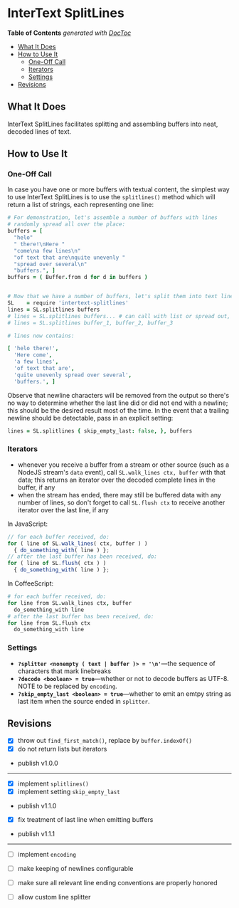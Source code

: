 
# InterText SplitLines

<!-- START doctoc generated TOC please keep comment here to allow auto update -->
<!-- DON'T EDIT THIS SECTION, INSTEAD RE-RUN doctoc TO UPDATE -->
**Table of Contents**  *generated with [DocToc](https://github.com/thlorenz/doctoc)*

- [What It Does](#what-it-does)
- [How to Use It](#how-to-use-it)
  - [One-Off Call](#one-off-call)
  - [Iterators](#iterators)
  - [Settings](#settings)
- [Revisions](#revisions)

<!-- END doctoc generated TOC please keep comment here to allow auto update -->

## What It Does

InterText SplitLines facilitates splitting and assembling buffers into neat, decoded lines of text.

## How to Use It

### One-Off Call

In case you have one or more buffers with textual content, the simplest way to use InterText SplitLines
is to use the `splitlines()` method which will return a list of strings, each representing one line:


```coffee
# For demonstration, let's assemble a number of buffers with lines
# randomly spread all over the place:
buffers = [
  "helo"
  " there!\nHere "
  "come\na few lines\n"
  "of text that are\nquite unevenly "
  "spread over several\n"
  "buffers.", ]
buffers = ( Buffer.from d for d in buffers )


# Now that we have a number of buffers, let's split them into text lines:
SL    = require 'intertext-splitlines'
lines = SL.splitlines buffers
# lines = SL.splitlines buffers... # can call with list or spread out, as seen fit
# lines = SL.splitlines buffer_1, buffer_2, buffer_3

# lines now contains:

[ 'helo there!',
  'Here come',
  'a few lines',
  'of text that are',
  'quite unevenly spread over several',
  'buffers.', ]
```

Observe that newline characters will be removed from the output so there's no way to determine whether
the last line did or did not end with a newline; this should be the desired result most of the time. In
the event that a trailing newline should be detectable, pass in an explicit setting:

```coffee
lines = SL.splitlines { skip_empty_last: false, }, buffers
```

### Iterators

* whenever you receive a buffer from a stream or other source (such as a NodeJS stream's `data` event),
  call `SL.walk_lines ctx, buffer` with that data; this returns an iterator over the decoded complete lines
  in the buffer, if any
* when the stream has ended, there may still be buffered data with any number of lines, so don't forget to
  call `SL.flush ctx` to receive another iterator over the last line, if any

In JavaScript:

```js
// for each buffer received, do:
for ( line of SL.walk_lines( ctx, buffer ) )
  { do_something_with( line ) };
// after the last buffer has been received, do:
for ( line of SL.flush( ctx ) )
  { do_something_with( line ) };
```

In CoffeeScript:

```coffee
# for each buffer received, do:
for line from SL.walk_lines ctx, buffer
  do_something_with line
# after the last buffer has been received, do:
for line from SL.flush ctx
  do_something_with line
```

### Settings

* **`?splitter <nonempty ( text | buffer )> = '\n'`**—the sequence of characters that mark linebreaks
* **`?decode <boolean> = true`**—whether or not to decode buffers as UTF-8. NOTE to be replaced by
  `encoding`.
* **`?skip_empty_last <boolean> = true`**—whether to emit an emtpy string as last item when the source ended
  in `splitter`.


## Revisions

* [X] throw out `find_first_match()`, replace by `buffer.indexOf()`
* [X] do not return lists but iterators
* publish v1.0.0
---------------------------------------------------------------------
* [X] implement `splitlines()`
* [X] implement setting `skip_empty_last`
* publish v1.1.0

* [X] fix treatment of last line when emitting buffers
* publish v1.1.1
---------------------------------------------------------------------
* [ ] implement `encoding`
* [ ] make keeping of newlines configurable
* [ ] make sure all relevant line ending conventions are properly honored
* [ ] allow custom line splitter




